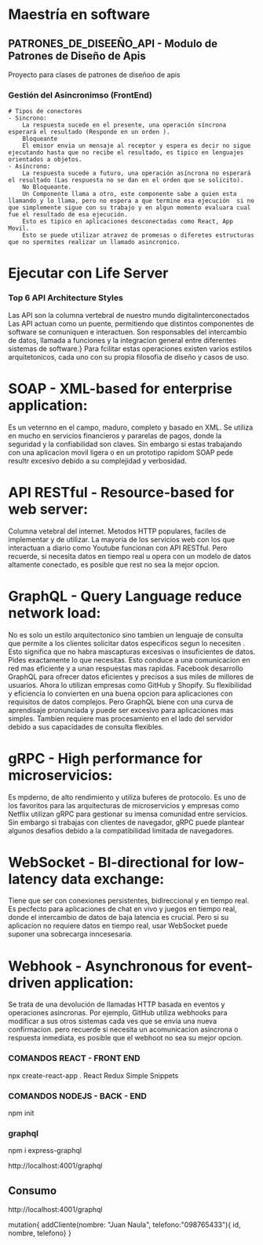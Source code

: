# Maestría en software
## PATRONES_DE_DISEEÑO_API - Modulo de Patrones de Diseño de Apis
Proyecto para clases de patrones de diseñoo de apis

### Gestión del Asincronimso (FrontEnd)
    # Tipos de conectores
    - Sincrono: 
        La respuesta sucede en el presente, una operación síncrona esperará el resultado (Responde en un orden ).
        Bloqueante
        El emisor envia un mensaje al receptor y espera es decir no sigue ejecutando hasta que no recibe el resultado, es tipico en lenguajes orientados a objetos.
    - Asíncrono: 
        La respuesta sucede a futuro, una operación asíncrona no esperará el resultado (Las respuesta no se dan en el orden que se solicito).
        No Bloqueante.
        Un Componente llama a otro, este componente sabe a quien esta llamando y lo llama, pero no espera a que termine esa ejecución  si no que simplemente sigue con su trabajo y en algun momento evaluara cual fue el resultado de esa ejecución.
        Esto es tipico en aplicaciones desconectadas como React, App Movil.
        Esto se puede utilizar atravez de promesas o diferetes estructuras que no spermites realizar un llamado asincronico.

# Ejecutar con Life Server


### Top 6 API Architecture Styles
Las API son la columna vertebral de nuestro mundo digitalinterconectados
Las API actuan como un puente, permitiendo que distintos    componentes de software se comuniquen e interactuen.
Son responsables del intercambio de datos, llamada a funciones y la integracion general entre diferentes sistemas de software.}
Para fcilitar estas operaciones existen varios estilos arquitetonicos, cada uno con su propia filosofia de diseño y casos de uso.
# SOAP - XML-based for enterprise application: 
Es un veternno en el campo, maduro, completo y basado en XML.
Se utiliza en mucho en servicios financieros y pararelas de pagos, donde  la seguridad y la confiabilidad son claves.
Sin embargo si estas trabajando con una aplicacion movil ligera o en un prototipo rapidom SOAP pede resultr excesivo debido a  su complejidad y verbosidad.


# API RESTful - Resource-based for web server: 
Columna vetebral del internet.
Metodos HTTP populares, faciles de implementar y de utilizar.
La mayoria de los servicios web con los que interactuan a diario como Youtube funcionan con API RESTful.
Pero recuerde, si necesita datos en tiempo real u opera con un modelo de datos altamente conectado, es posible que rest no sea la mejor opcion.


# GraphQL - Query Language reduce network load:
No es solo un estilo arquitectonico sino  tambien un lenguaje de consulta que permite a los clientes solicitar datos especificos segun lo necesiten .
Esto significa que no habra mascapturas excesivas o insuficientes de datos.
Pides exactamente lo que necesitas.
Esto conduce a una comunicacion en red mas eficiente y a unan respuestas mas rapidas.
Facebook desarrollo GraphQL para ofrecer datos eficientes y precisos a sus miles de millores de usuarios.
Ahora lo utilizan empresas como GitHub y Shopify.
Su flexibilidad y eficiencia lo convierten en una buena  opcion para aplicaciones con requisitos de datos complejos.
Pero GraphQL biene con una curva de aprendisaje pronunciada y puede ser excesivo para aplicaciones mas simples.
Tambien requiere mas procesamiento en el lado del servidor debido a sus capacidades de consulta flexibles.

# gRPC -   High performance for microservicios:
Es mpderno, de alto rendimiento y utiliza buferes de protocolo.
Es uno de los favoritos para las arquitecturas de microservicios y empresas como Netflix utilizan gRPC para gestionar su imensa comunidad entre servicios.
Sin embargo si trabajas con clientes de navegador, gRPC puede plantear algunos desafios debido a la compatibilidad limitada de navegadores.

# WebSocket - BI-directional for low-latency data exchange:
Tiene que ser con conexiones persistentes, bidireccional y en tiempo real.
Es pecfecto para aplicaciones de chat en vivo y juegos en tiempo real, donde el intercambio de datos de baja latencia es crucial.
Pero si su aplicacion no requiere datos en tiempo real, usar WebSocket puede suponer una sobrecarga inncesesaria.


# Webhook - Asynchronous for event-driven application:
Se trata de una devolución de llamadas HTTP basada en eventos y operaciones asincronas.
Por ejemplo, GitHub utiliza webhooks para modificar a sus otros sistemas cada ves que se envia una nueva confirmacion.
pero recuerde si necesita un acomunicacion asincrona o respuesta inmediata, es posible que el webhoot no sea su mejor opcion.


### COMANDOS REACT - FRONT END
npx create-react-app .
React Redux Simple Snippets


### COMANDOS NODEJS - BACK - END
npm init

### graphql
npm i express-graphql

http://localhost:4001/graphql

## Consumo
http://localhost:4001/graphql

mutation{
addCliente(nombre: "Juan Naula", telefono:"098765433"){
id,
nombre,
telefono}
}